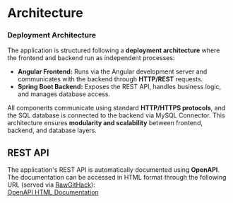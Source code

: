 # Architecture

### Deployment Architecture

The application is structured following a **deployment architecture** where the frontend and backend run as independent processes:

- **Angular Frontend:** Runs via the Angular development server and communicates with the backend through **HTTP/REST** requests.  
- **Spring Boot Backend:** Exposes the REST API, handles business logic, and manages database access.  

All components communicate using standard **HTTP/HTTPS protocols**, and the SQL database is connected to the backend via MySQL Connector. This architecture ensures **modularity and scalability** between frontend, backend, and database layers.

## REST API

The application's REST API is automatically documented using **OpenAPI**. The documentation can be accessed in HTML format through the following URL (served via [RawGitHack](https://raw.githack.com)):  
[OpenAPI HTML Documentation](https://raw.githack.com/codeurjc-students/2025-WrapItUp-Planner/main/docs/api/api-documentation.html)
